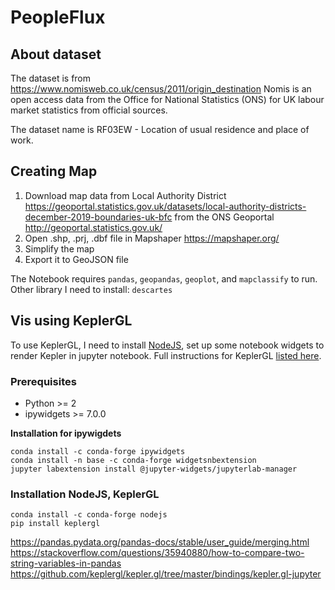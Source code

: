 # PeopleFlux

## About dataset

The dataset is from https://www.nomisweb.co.uk/census/2011/origin_destination Nomis is an open access data from the Office for National Statistics (ONS) for UK labour market statistics from official sources.

The dataset name is RF03EW - Location of usual residence and place of work. 

## Creating Map

1. Download map data from Local Authority District https://geoportal.statistics.gov.uk/datasets/local-authority-districts-december-2019-boundaries-uk-bfc 
from the ONS Geoportal http://geoportal.statistics.gov.uk/
2. Open .shp, .prj, .dbf file in Mapshaper https://mapshaper.org/
3. Simplify the map
4. Export it to GeoJSON file

The Notebook requires `pandas`, `geopandas`, `geoplot`, and `mapclassify` to run. Other library I need to install: `descartes`


## Vis using KeplerGL
To use KeplerGL, I need to install [NodeJS](https://nodejs.org/en/download/), set up some notebook widgets to render Kepler in jupyter notebook. Full instructions for KeplerGL [listed here](https://github.com/keplergl/kepler.gl/tree/master/bindings/kepler.gl-jupyter).

### Prerequisites

 - Python >= 2 
 - ipywidgets >= 7.0.0
 
**Installation for ipywigdets**

    conda install -c conda-forge ipywidgets
    conda install -n base -c conda-forge widgetsnbextension
    jupyter labextension install @jupyter-widgets/jupyterlab-manager

### Installation NodeJS, KeplerGL
    conda install -c conda-forge nodejs
    pip install keplergl
https://pandas.pydata.org/pandas-docs/stable/user_guide/merging.html
https://stackoverflow.com/questions/35940880/how-to-compare-two-string-variables-in-pandas
https://github.com/keplergl/kepler.gl/tree/master/bindings/kepler.gl-jupyter

  

 


<!--stackedit_data:
eyJoaXN0b3J5IjpbLTEyMDYwNTEzMjQsNDY0NjU5NzU4LC0zMT
kxNTI2MDEsNDcxMDY0MzIwLDEzMzE1MjA4NzUsMTQwNDQ2MDIy
NywxOTAyNTMzNDI3LC0yMDYwNzkzMzYyLC0xMTAxOTMwNjMsMT
AyNTcyMzA2NywtMjExMjM1MzQ2OCwxMjU3OTUwMjcyLDMxMTA5
OTQ1MiwxNDUyMDgwODMzLDE0NTM0OTU2MCwtMTY4MTU4NDYwOS
wtMTQ5NTk5MDA2NSwtOTUxNDU0MzMwXX0=
-->
